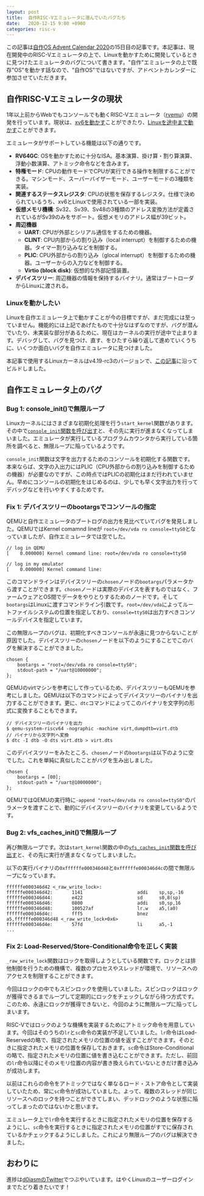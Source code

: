 ```yaml
---
layout: post
title:  自作RISC-Vエミュレータに潜んでいたバグたち
date:   2020-12-15 9:00 +0900
categories: risc-v
---
```


この記事は[自作OS Advent Calendar 2020](https://adventar.org/calendars/4954)の15日目の記事です。本記事は、現在開発中のRISC-Vエミュレータの上で、Linuxを動かすために開発しているときに見つけたエミュレータのバグについて書きます。"自作"エミュレータの上で既存"OS"を動かす話なので、"自作OS"ではないですが、アドベントカレンダーに参加させていただきます。

## 自作RISC-Vエミュレータの現状

1年以上前からWebでもコンソールでも動くRISC-Vエミュレータ（[rvemu](https://github.com/d0iasm/rvemu)）の開発を行っています。現状は、[xv6を動かす](https://d0iasm.github.io/blog/risc-v/2020/04/02/xv6-on-my-riscv-emulator.html)ことができたり、[Linuxを途中まで動かす](https://twitter.com/d0iasm/status/1335551481542406148)ことができます。

エミュレータがサポートしている機能は以下の通りです。

- **RV64GC**: OSを動かすために十分なISA。基本演算、掛け算・割り算演算、浮動小数演算、アトミック命令などを含みます。
- **特権モード**: CPUの動作モードでCPUが実行できる操作を制限することができる。マシンモード、スーパーバイザーモード、ユーザーモードの3種類を実装。
- **関連するステータスレジスタ**: CPUの状態を保存するレジスタ。仕様で決められているうち、xv6とLinuxで使用されている一部を実装。
- **仮想メモリ機構**: Sv32、Sv39、Sv48の3種類のアドレス変換方法が定義されているがSv39のみをサポート。仮想メモリのアドレス幅が39ビット。
- **周辺機器**
  - **UART**: CPUが外部とシリアル通信をするための機器。
  - **CLINT**: CPU内部からの割り込み（local interrupt）を制御するための機器。タイマー割り込みなどを制御する。
  - **PLIC**: CPU外部からの割り込み（glocal interrupt）を制御するための機器。ユーザーからの入力などを制御する。
  - **Virtio (block disk)**: 仮想的な外部記憶装置。
- **デバイスツリー**: 周辺機器の情報を保持するバイナリ。通常はブートローダからLinuxに渡される。

### Linuxを動かしたい

Linuxを自作エミュレータ上で動かすことが今の目標ですが、まだ完成には至っていません。機能的には上記であげたもので十分なはずなのですが、バグが潜んでいたり、未実装な部分があるために、現在はカーネルの実行が途中で止まります。デバッグして、バグを見つけ、直す、をひたすら繰り返して進めていくうちに、いくつか面白いバグを自作エミュレータに見つけました。

本記事で使用するLinuxカーネルはv4.19-rc3のバージョンで、[この記事](https://risc-v-getting-started-guide.readthedocs.io/en/latest/linux-qemu.html)に沿ってビルドしました。

## 自作エミュレータ上のバグ

### **Bug 1**: console_init()で無限ループ

Linuxカーネルにはさまざまな初期化処理を行う`start_kernel`関数があります。その中で[`console_init`関数を呼び出す](https://elixir.bootlin.com/linux/v4.19-rc3/source/init/main.c#L661)と、その先に実行が進まなくなってしまいました。エミュレータが実行しているプログラムカウンタから実行している箇所を調べると、無限ループに陥っているようです。

`console_init`関数は文字を出力するためのコンソールを初期化する関数です。本来ならば、文字の入出力にはPLIC（CPU外部からの割り込みを制御するための機器）が必要なのですが、この時点ではPLICの初期化はまだ行われていません。早めにコンソールの初期化をはじめるのは、少しでも早く文字出力を行ってデバッグなどを行いやすくするためです。

### **Fix 1**: デバイスツリーのbootargsでコンソールの指定

QEMUと自作エミュレータのブートログの出力を見比べていてバグを発見しました。QEMUではKernel comamnd lineが `root=/dev/vda ro console=ttyS0`となっていましたが、自作エミュレータでは空でした。

```
// log in QEMU
[    0.000000] Kernel command line: root=/dev/vda ro console=ttyS0 
```

```
// log in my emulator
[    0.000000] Kernel command line:   
```

このコマンドラインはデバイスツリーの`chosen`ノードの`bootargs`パラメータから渡すことができます。`chosen`ノードは実際のデバイスを表すものではなく、ファームウェアとOS間でデータをやりとりするためのノードです。そして`bootargs`はLinuxに渡すコマンドライン引数です。`root=/dev/vda`によってルートファイルシステムの位置を指定しており、`console=ttyS0`は出力すべきコンソールデバイスを指定しています。

この無限ループのバグは、初期化すべきコンソールが永遠に見つからないことが原因でした。デバイスツリーの`chosen`ノードを以下のようにすることでこのバグを解決することができました。

```
chosen {
    bootargs = "root=/dev/vda ro console=ttyS0";
    stdout-path = "/uart@10000000";
};
```

QEMUのvirtマシンを参考にして作っているため、デバイスツリーもQEMUを参考にしました。QEMUは以下のコマンドによってデバイスツリーのバイナリを出力することができます。更に、`dtc`コマンドによってこのバイナリを文字列の形式に変換することもできます。

```
// デバイスツリーのバイナリを出力
$ qemu-system-riscv64 -nographic -machine virt,dumpdtb=virt.dtb
// バイナリから文字列へ変換
$ dtc -I dtb -O dts virt.dtb > virt.dts
```

このデバイスツリーをみたところ、`chosen`ノードの`bootargs`は以下のように空でした。これを単純に真似したことがバグを生み出しました。

```
chosen {
    bootargs = [00];
    stdout-path = "/uart@10000000";
};
```

QEMUではQEMUの実行時に`-append "root=/dev/vda ro console=ttyS0"`のパラメータを渡すことで、動的にデバイスツリーのバイナリを変更しているようです。

### **Bug 2**: vfs_caches_init()で無限ループ

再び無限ループです。次は`start_kernel`関数の中の[`vfs_caches_init`関数を呼び出す](https://elixir.bootlin.com/linux/v4.19-rc3/source/init/main.c#L717)と、その先に実行が進まなくなってしまいました。

以下の実行バイナリの`0xffffffe000346d48`と`0xffffffe000346d4c`の間で無限ループになっています。

```
ffffffe000346d42 <_raw_write_lock>:
ffffffe000346d42:       1141                    addi    sp,sp,-16                                                      
ffffffe000346d44:       e422                    sd      s0,8(sp)                                                       
ffffffe000346d46:       0800                    addi    s0,sp,16                                                       
ffffffe000346d48:       100527af                lr.w    a5,(a0)                                                        
ffffffe000346d4c:       fff5                    bnez    a5,ffffffe000346d48 <_raw_write_lock+0x6>                      
ffffffe000346d4e:       57fd                    li      a5,-1                                                          
...  
```

### **Fix 2**: Load-Reserved/Store-Conditional命令を正しく実装

`_raw_write_lock`関数はロックを取得しようとしている関数です。ロックとは排他制御を行うための機構で、複数のプロセスやスレッドが環境で、リソースへのアクセスを制限することができます。

今回はロックの中でもスピンロックを使用していました。スピンロックはロックが獲得できるまでループして定期的にロックをチェックしながら待つ方式です。このため、永遠にロックが獲得できないと、今回のように無限ループに陥ってしまいます。

RISC-Vではロックのような機構を実装するためにアトミック命令を用意しています。今回はそのうちの`lr`と`sc`命令の実装が不足していました。`lr`命令はLoad-Reservedの略で、指定されたメモリの位置の値を返すことができます。そのときに指定されたメモリの位置を保存しておきます。`sc`命令はStore-Conditionalの略で、指定されたメモリの位置に値を書き込むことができます。ただし、前回の`lr`命令以降にそのメモリ位置の内容が書き換えられていないときだけ書き込みが成功します。

以前はこれらの命令をアトミックではなく単なるロード・ストア命令として実装していたため、常に`sc`命令が成功していました。よって、複数のスレッドが同じリソースへのロックを持つことができてしまい、デッドロックのような状態に陥ってしまったのではないかと思います。

エミュレータ上で`lr`命令を実行するときに指定されたメモリの位置を保存するようにし、`sc`命令を実行するときに指定されたメモリの位置がすでに保存されているかチェックするようにしました。これにより無限ループのバグは解決できました。

## おわりに

進捗は[d0iasmのTwitter](https://twitter.com/d0iasm)でつぶやいています。はやくLinuxのユーザーログインまでたどり着きたいです！
